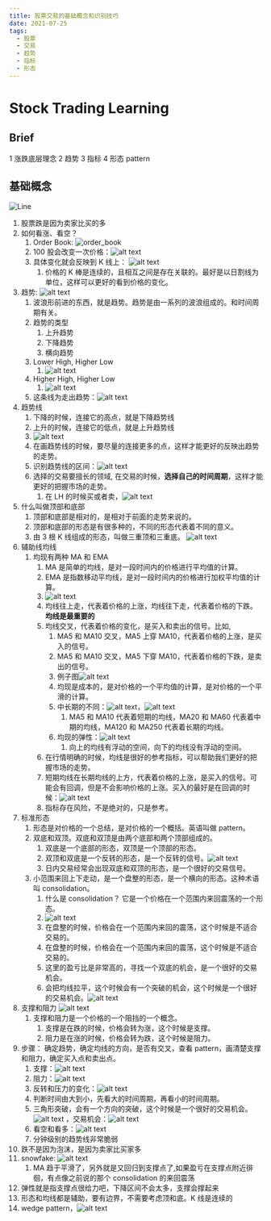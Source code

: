 ```yaml
---
title: 股票交易的基础概念和识别技巧
date: 2021-07-25
tags:
  - 股票
  - 交易
  - 趋势
  - 指标
  - 形态
---
```


# Stock Trading Learning

## Brief

1 涨跌底层理念
2 趋势
3 指标
4 形态 pattern

## 基础概念

![Line](line.png)

1. 股票跌是因为卖家比买的多
2. 如何看涨、看空？
   1. Order Book: ![order_book](order_book.png)
   2. 100 股会改变一次价格：![alt text](trading_price.png)
   3. 具体变化就会反映到 K 线上： ![alt text](K.png)
      1. 价格的 K 棒是连续的，且相互之间是存在关联的。最好是以日割线为单位，这样可以更好的看到价格的变化。
3. 趋势: ![alt text](wave.png)
   1. 波浪形前进的东西，就是趋势。趋势是由一系列的波浪组成的。和时间周期有关。
   2. 趋势的类型
      1. 上升趋势
      2. 下降趋势
      3. 横向趋势
   3. Lower High, Higher Low
      1. ![alt text](LH_LL.png)
   4. Higher High, Higher Low
      1. ![alt text](HH_HL.png)
   5. 这条线为走出趋势：![alt text](skip_wave.png)
4. 趋势线
   1. 下降的时候，连接它的高点，就是下降趋势线
   2. 上升的时候，连接它的低点，就是上升趋势线
   3. ![alt text](k_line.png)
   4. 在画趋势线的时候，要尽量的连接更多的点，这样才能更好的反映出趋势的走势。
   5. 识别趋势线的区间：![alt text](line_prece.png)
   6. 选择的交易要擅长的领域, 在交易的时候，**选择自己的时间周期**，这样才能更好的把握市场的走势。
      1. 在 LH 的时候买或者卖，![alt text](basic_wave.png)
5. 什么叫做顶部和底部
   1. 顶部和底部是相对的，是相对于前面的走势来说的。
   2. 顶部和底部的形态是有很多种的，不同的形态代表着不同的意义。
   3. 由 3 根 K 线组成的形态，叫做三重顶和三重底。 ![alt text](k_colume.png)
6. 辅助线均线
   1. 均现有两种 MA 和 EMA
      1. MA 是简单的均线，是对一段时间内的价格进行平均值的计算。
      2. EMA 是指数移动平均线，是对一段时间内的价格进行加权平均值的计算。
      3. ![alt text](ma_ema.png)
      4. 均线往上走，代表着价格的上涨，均线往下走，代表着价格的下跌。**均线是最重要的**
      5. 均线交叉，代表着价格的变化，是买入和卖出的信号。比如,
         1. MA5 和 MA10 交叉，MA5 上穿 MA10，代表着价格的上涨，是买入的信号。
         2. MA5 和 MA10 交叉，MA5 下穿 MA10，代表着价格的下跌，是卖出的信号。
         3. 例子图![alt text](ma_cross.png)
         4. 均现是成本的，是对价格的一个平均值的计算，是对价格的一个平滑的计算。
         5. 中长期的不同：![alt text](ma_ema_diff.png)，![alt text](ma_ema_diff2.png)
            1. MA5 和 MA10 代表着短期的均线，MA20 和 MA60 代表着中期的均线，MA120 和 MA250 代表着长期的均线。
         6. 均现的弹性：![alt text](ma_elastic.png)
            1. 向上的均线有浮动的空间，向下的均线没有浮动的空间。
      6. 在行情明确的时候，均线是很好的参考指标，可以帮助我们更好的把握市场的走势。
      7. 短期均线在长期均线的上方，代表着价格的上涨，是买入的信号。可能会有回调，但是不会影响价格的上涨。买入的最好是在回调的时候：![alt text](ma_buy.png)
      8. 指标存在风险，不是绝对的，只是参考。
7. 标准形态
   1. 形态是对价格的一个总结，是对价格的一个概括。英语叫做 pattern。
   2. 双底和双顶。双底和双顶是由两个底部和两个顶部组成的。
      1. 双底是一个底部的形态，双顶是一个顶部的形态。
      2. 双顶和双底是一个反转的形态，是一个反转的信号。![alt text](double_top_bottom.png)
      3. 日内交易经常会出现双底和双顶的形态，是一个很好的交易信号。
   3. 小范围来回上下走动，是一个盘整的形态，是一个横向的形态。这种术语叫 consolidation。
      1. 什么是 consolidation？ 它是一个价格在一个范围内来回震荡的一个形态。
      2. ![alt text](consolidation.png)
      3. 在盘整的时候，价格会在一个范围内来回的震荡，这个时候是不适合交易的。
      4. 在盘整的时候，价格会在一个范围内来回的震荡，这个时候是不适合交易的。
      5. 这里的盈亏比是非常高的，寻找一个双底的机会，是一个很好的交易机会。
      6. 会把均线拉平，这个时候会有一个突破的机会，这个时候是一个很好的交易机会。![alt text](consolidation_break.png)
8. 支撑和阻力 ![alt text](support_resistance.png)
   1. 支撑和阻力是一个价格的一个阻挡的一个概念。
      1. 支撑是在跌的时候，价格会转为涨，这个时候是支撑。
      2. 阻力是在涨的时候，价格会转为跌，这个时候是阻力。
9. 步骤： 确定趋势，确定均线的方向，是否有交叉，查看 pattern，画清楚支撑和阻力，确定买入点和卖出点。
   1. 支撑：![alt text](support.png)
   2. 阻力：![alt text](resistance.png)
   3. 反转和压力的变化：![alt text](reverse_pressure.png)
   4. 判断时间由大到小，先看大的时间周期，再看小的时间周期。
   5. 三角形突破，会有一个方向的突破，这个时候是一个很好的交易机会。![alt text](triangle_break.png) ，交易机会：![alt text](triangle_trade.png)
   6. 看空和看多：![alt text](more_less.png)
   7. 分钟级别的趋势线非常脆弱
10. 跌不是因为泡沫，是因为卖家比买家多
11. snowfake: ![alt text](snowfake.jpg)
    1. MA 趋于平滑了，另外就是又回归到支撑点了,如果盈亏在支撑点附近徘徊，有点像之前说的那个 consolidation 的来回震荡
12. 弹性就是指支撑点很给力吧，下降区间不会太多，支撑会撑起来
13. 形态和均线都是辅助，要有边界，不需要考虑顶和底。K 线是连续的
14. wedge pattern，![alt text](wedge.png)
